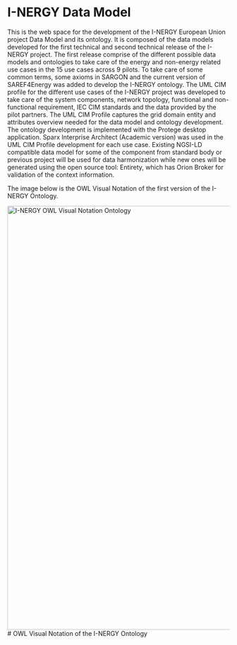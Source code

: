 # I-NERGY Data Model

This is the web space for the development of the I-NERGY European Union project Data Model and its ontology. It is composed of the data models developed for the first technical and second technical release of the I-NERGY project.
The first release comprise of the different possible data models and ontologies to take care of the energy and non-energy related use cases in the 15 use cases across 9 pilots.
To take care of some common terms, some axioms in SARGON and the current version of SAREF4Energy was added to develop the I-NERGY ontology.
The UML CIM profile for the different use cases of the I-NERGY project was developed to take care of the system components, network topology, functional and non-functional requirement, IEC CIM standards and the data provided by the pilot partners. The UML CIM Profile captures the grid domain entity and attributes overview needed for the data model and ontology development. 
The ontology development is implemented with the Protege desktop application.  Sparx Interprise Architect (Academic version) was used in the UML CIM Profile development for each use case.
Existing NGSI-LD compatible data model for some of the component from standard body or previous project will be used for  data harmonization while new ones will be generated using the open source tool: Entirety, which has Orion Broker for validation of the context information.

The image below is the OWL Visual Notation of the first version of the I-NERGY Ontology.

<img width="959" alt="I-NERGY OWL Visual Notation Ontology" src="https://user-images.githubusercontent.com/87437869/168423444-84ff7008-13d0-427f-9da3-c1db1643142e.PNG">
                                                # OWL Visual Notation of the I-NERGY Ontology
